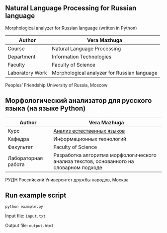 ## Natural Language Processing for Russian language
Morphological analyzer for Russian language (written in Python)

| Author          | Vera Mazhuga                                |
|-----------------|---------------------------------------------|
| Course          | Natural Language Processing                 |
| Department      | Information Technologies                    |
| Faculty         | Faculty of Science                          |
| Laboratory Work | Morphological analyzer for Russian language |

Peoples’ Friendship University of Russia, Moscow

## Морфологический анализатор для русского языка (на языке Python)

| Author              | Vera Mazhuga                                                                            |
|---------------------|-----------------------------------------------------------------------------------------|
| Курс                | [Анализ естественных языков](http://web-local.rudn.ru/web-local/prep/rj/?id=891)        |
| Кафедра             | Информационных технологий                                                               |
| Факультет           | Faculty of Science                                                                      |
| Лабораторная работа | Разработка алгоритма морфологического анализа текстов, основанного на словарном подходе |

РУДН Российский Университет дружбы народов, Москва

## Run example script

	python example.py

Input file: `input.txt`

Output file: `output.html`
